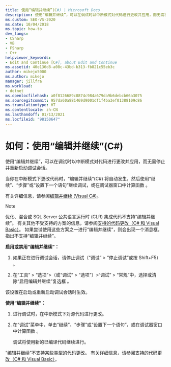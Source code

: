 ```yaml
---
title: 使用“编辑并继续”(C#) | Microsoft Docs
description: 使用“编辑并继续”，可以在调试时以中断模式对代码进行更改并应用，而无需在 Visual Studio 中停止并重启调试会话。
ms.custom: SEO-VS-2020
ms.date: 10/04/2018
ms.topic: how-to
dev_langs:
- CSharp
- VB
- FSharp
- C++
helpviewer_keywords:
- Edit and Continue [C#], about Edit and Continue
ms.assetid: 40e136d8-a08c-43bd-b313-fb821c55eb3c
author: mikejo5000
ms.author: mikejo
manager: jillfra
ms.workload:
- dotnet
ms.openlocfilehash: a0f8126689c0874c984a679da9b6debcb66a3075
ms.sourcegitcommit: 957da60a881469d9001df1f4ba3ef01388109c86
ms.translationtype: HT
ms.contentlocale: zh-CN
ms.lasthandoff: 01/13/2021
ms.locfileid: "98150647"
---
```

# <a name="how-to-use-edit-and-continue-c"></a>如何：使用“编辑并继续”(C#)
使用“编辑并继续”，可以在调试时以中断模式对代码进行更改并应用，而无需停止并重新启动调试会话。

当你在中断模式下更改代码时，“编辑并继续”(C#) 将自动发生，然后使用“继续”、“步骤”或“设置下一个语句”继续调试，或在调试器窗口中计算函数  。

有关详细信息，请参阅[编辑并继续 (Visual C#)](../debugger/edit-and-continue-visual-csharp.md)。

>[!NOTE]
>优化、混合或 SQL Server 公共语言运行时 (CLR) 集成代码不支持“编辑并继续”。 有关其他不受支持的方案的信息，请参阅[支持的代码更改（C# 和 Visual Basic）](../debugger/supported-code-changes-csharp.md)。 如果尝试使用这些方案之一进行“编辑并继续”，则会出现一个消息框，指出不支持“编辑并继续”。

**启用或禁用“编辑并继续”：**

1. 如果正在进行调试会话，请停止调试（“调试” > “停止调试”或按 Shift+F5）   。

1. 在“工具” > “选项”>（或“调试” > “选项”）>“调试” > “常规”中，选择或清除“启用编辑并继续”复选框      。

该设置在启动或重新启动调试会话时生效。

**使用“编辑并继续”：**

1. 进行调试时，在中断模式下对源代码进行更改。

1. 在“调试”菜单中，单击“继续”、“步骤”或“设置下一个语句”，或在调试器窗口中计算函数   。

   调试将使用新的已编译代码继续进行。

“编辑并继续”不支持某些类型的代码更改。 有关详细信息，请参阅[支持的代码更改（C# 和 Visual Basic）](../debugger/supported-code-changes-csharp.md)。
